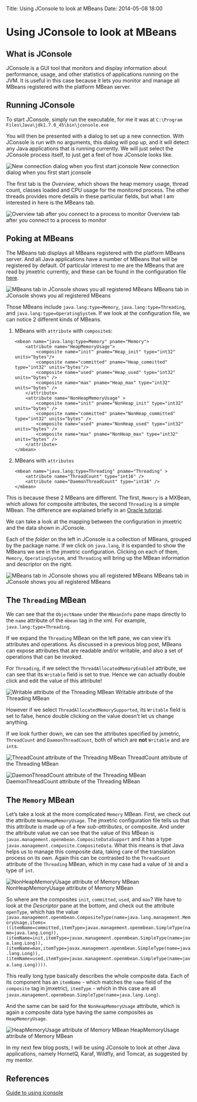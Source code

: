 Title: Using JConsole to look at MBeans
Date: 2014-05-08 18:00

Using JConsole to look at MBeans
================================

What is JConsole
----------------

JConsole is a GUI tool that monitors and display information about
performance, usage, and other statistics of applications running on the
JVM. It is useful in this case because it lets you monitor and manage
all MBeans registered with the platform MBean server.

Running JConsole
----------------

To start JConsole, simply run the executable, for me it was at
`C:\Program Files\Java\jdk1.7.0_45\bin\jconsole.exe`

You will then be presented with a dialog to set up a new connection.
With JConsole is run with no arguments, this dialog will pop up, and it
will detect any Java applications that is running currently. We will
just select the JConsole process itself, to just get a feel of how
JConsole looks like.

<div class="figure">

![New connection dialog when you first start
jconsole](../images/jconsole-new-dialog.png)
New connection dialog when you first start jconsole

</div>

The first tab is the *Overview*, which shows the heap memory usage,
thread count, classes loaded and CPU usage for the monitored process.
The other threads provides more details in these particular fields, but
what I am interested in here is the MBeans tab.

<div class="figure">

![Overview tab after you connect to a process to
monitor](../images/jconsole-overview-tab.png)
Overview tab after you connect to a process to monitor

</div>

Poking at MBeans
----------------

The MBeans tab displays all MBeans registered with the platform MBeans
server. And all Java applications have a number of MBeans that will be
registered by default. Of particular interest to me are the MBeans that
are read by jmxetric currently, and these can be found in the
configuration file
[here](https://github.com/ganglia/jmxetric/blob/master/etc/jmxetric.xml).

<div class="figure">

![MBeans tab in JConsole shows you all registered
MBeans](../images/jconsole-mbeans-tab.png)
MBeans tab in JConsole shows you all registered MBeans

</div>

Those MBeans include `java.lang:type=Memory`,
`java.lang:type=Threading`, and `java.lang:type=OperatingSystem`. If we
look at the configuration file, we can notice 2 different kinds of
MBeans.

1.  MBeans with `attribute` with `composite`s:

    ``` {.sourceCode .java}
    <mbean name="java.lang:type=Memory" pname="Memory">
        <attribute name="HeapMemoryUsage">
            <composite name="init" pname="Heap_init" type="int32" units="bytes"/>
            <composite name="committed" pname="Heap_committed" type="int32" units="bytes"/>
            <composite name="used" pname="Heap_used" type="int32" units="bytes" />
            <composite name="max" pname="Heap_max" type="int32" units="bytes" />
        </attribute>
        <attribute name="NonHeapMemoryUsage" >
            <composite name="init" pname="NonHeap_init" type="int32" units="bytes" />
            <composite name="committed" pname="NonHeap_committed" type="int32" units="bytes" />
            <composite name="used" pname="NonHeap_used" type="int32" units="bytes" />
            <composite name="max" pname="NonHeap_max" type="int32" units="bytes" />
        </attribute>
    </mbean>
    ```

2.  MBeans with `attributes`

    ``` {.sourceCode .java}
    <mbean name="java.lang:type=Threading" pname="Threading" >
        <attribute name="ThreadCount" type="int16" />
        <attribute name="DaemonThreadCount" type="int16" />
    </mbean>
    ```

This is because these 2 MBeans are different. The first, `Memory` is a
MXBean, which allows for composite attributes, the second `Threading` is
a simple MBean. The difference are explained briefly in an [Oracle
tutorial](http://docs.oracle.com/javase/tutorial/jmx/mbeans/mxbeans.html).

We can take a look at the mapping between the configuration in jmxetric
and the data shown in JConsole.

Each of the *folder* on the left in JConsole is a collection of MBeans,
grouped by the package name. If we click on `java.lang`, it is expanded
to show the MBeans we see in the jmxetric configuration. Clicking on
each of them, `Memory`, `OperatingSystem`, and `Threading` will bring up
the MBean information and descriptor on the right.

<div class="figure">

![MBeans tab in JConsole shows you all registered
MBeans](../images/jconsole-mbeans-info.png)
MBeans tab in JConsole shows you all registered MBeans

</div>

The `Threading` MBean
---------------------

We can see that the `ObjectName` under the `MBeanInfo` pane maps
directly to the `name` attribute of the `mbean` tag in the xml. For
example, `java.lang:type=Threading`.

If we expand the `Threading` MBean on the left pane, we can view it’s
attributes and operations. As discussed in a previous blog post, MBeans
can expose attributes that are readable and/or writable, and also a set
of operations that can be invoked.

For `Threading`, if we select the `ThreadAllocatedMemoryEnabled`
attribute, we can see that its `Writable` field is set to true. Hence we
can actually double click and edit the value of this attribute!

<div class="figure">

![Writable attribute of the Threading
MBean](../images/jconsole-threading-mbean-writable.png)
Writable attribute of the Threading MBean

</div>

However if we select `ThreadAllocatedMemorySupported`, its `Writable`
field is set to false, hence double clicking on the value doesn’t let us
change anything.

If we look further down, we can see the attributes specified by
jxmetric, `ThreadCount` and `DaemonThreadCount`, both of which are
**not** `Writable` and are `int`s.

<div class="figure">

![ThreadCount attribute of the Threading
MBean](../images/jconsole-threading-mbean-threadcount.png)
ThreadCount attribute of the Threading MBean

</div>

<div class="figure">

![DaemonThreadCount attribute of the Threading
MBean](../images/jconsole-threading-mbean-daemonthreadcount.png)
DaemonThreadCount attribute of the Threading MBean

</div>

The `Memory` MBean
------------------

Let’s take a look at the more complicated `Memory` MBean. First, we
check out the attribute `NonHeapMemoryUsage`. The jmxetric configuration
file tells us that this attribute is made up of a few *sub-attributes*,
or composite. And under the attribute value we can see that the value of
this MBean is `javax.management.openmbean.CompositeDataSupport` and it
has a type `javax.management.composite.CompositeData`. What this means
is that Java helps us to manage this composite data, taking care of the
translation process on its own. Again this can be contrasted to the
`ThreadCount` attribute of the `Threading` MBean, which in my case had a
value of `38` and a type of `int`.

<div class="figure">

![NonHeapMemoryUsage attribute of Memory
MBean](../images/jconsole-memory-mbean-nonheapmemoryusage.png)
NonHeapMemoryUsage attribute of Memory MBean

</div>

So where are the composites `init`, `committed`, `used`, and `max`? We
have to look at the *Descriptor* pane at the bottom, and check out the
attribute `openType`, which has the value
`javax.management.openmbean.CompositeType(name=java.lang.management.MemoryUsage,items=((itemName=committed,itemType=javax.management.openmbean.SimpleType(name=java.lang.Long)),(itemName=init,itemType=javax.management.openmbean.SimpleType(name=java.lang.Long)),(itemName=max,itemType=javax.management.openmbean.SimpleType(name=java.lang.Long)),(itemName=used,itemType=javax.management.openmbean.SimpleType(name=java.lang.Long))))`.

This really long type basically describes the whole composite data. Each
of its component has an `itemName` - which matches the `name` field of
the `composite` tag in jmxetric), `itemType` - which in this case are
all `javax.management.openmbean.SimpleType(name=java.lang.Long)`.

And the same can be said for the `NonHeapMemoryUsage` attribute, which
is again a composite data type having the same composites as
`HeapMemoryUsage`.

<div class="figure">

![HeapMemoryUsage attribute of Memory
MBean](../images/jconsole-memory-mbean-heapmemoryusage.png)
HeapMemoryUsage attribute of Memory MBean

</div>

In my next few blog posts, I will be using JConsole to look at other
Java applications, namely HornetQ, Karaf, Wildfly, and Tomcat, as
suggested by my mentor.

References
----------

[Guide to using
jconsole](http://docs.oracle.com/javase/7/docs/technotes/guides/management/jconsole.html)
